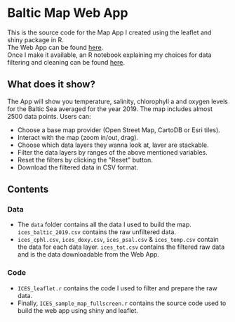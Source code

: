 # Baltic Map Web App

This is the source code for the Map App I created using the leaflet and shiny package in R. <br>
The Web App can be found [here](https://reminho.shinyapps.io/ICES_sample_map_shiny/). <br>
Once I make it available, an R notebook explaining my choices for data filtering and cleaning can be found [here](https://www.kaggle.com/reminho/i-created-a-map-web-app-with-shiny).

## What does it show?

The App will show you temperature, salinity, chlorophyll a and oxygen levels for the Baltic Sea averaged for the year 2019. 
The map includes almost 2500 data points. Users can: <br>

* Choose a base map provider (Open Street Map, CartoDB or Esri tiles).
* Interact with the map (zoom in/out, drag).
* Choose which data layers they wanna look at, laver are stackable.
* Filter the data layers by ranges of the above mentioned variables.
* Reset the filters by clicking the "Reset" button.
* Download the filtered data in CSV format.

## Contents

### Data
* The `data` folder contains all the data I used to build the map. `ices_baltic_2019.csv` contains the raw unfiltered data. 
* `ices_cphl.csv`, `ices_doxy.csv`, `ices_psal.csv` & `ices_temp.csv` contain the data for each data layer. `ices_tot.csv` contains the filtered raw data and is the data downloadable from the Web App. <br>

### Code

* `ICES_leaflet.r` contains the code I used to filter and prepare the raw data. 
* Finally, `ICES_sample_map_fullscreen.r` contains the source code used to build the web app using shiny and leaflet.
